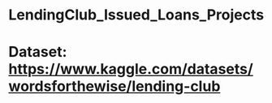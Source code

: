 # LendingClub_Issued_Loans_Projects
# Dataset: https://www.kaggle.com/datasets/wordsforthewise/lending-club
